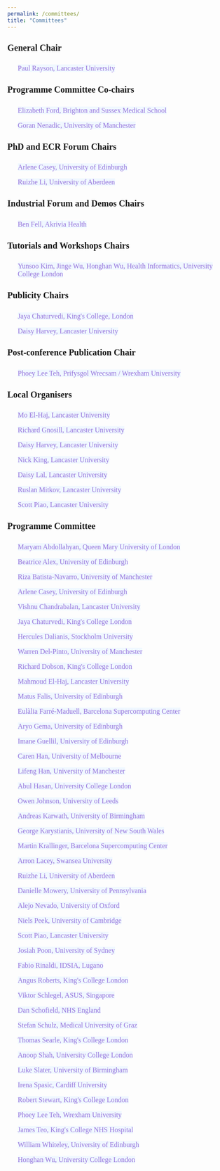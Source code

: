 ```yaml
---
permalink: /committees/
title: "Committees"
---
```


<html>
<meta name="viewport" content="width=device-width, initial-scale=1"> 
<head>
<style>
body {
    font-family: 'Akaya Telivigala';
} 
h1, h2, h3, h5, h6 {
  font-family: 'Akaya Telivigala';
}
h4 {
  font-family: 'Akaya Telivigala';
  font-size: 20px;
}
p {
font-size: 16px;
}
a:link {
  color:  black;
  background-color: transparent;
  text-decoration: none;
}
a:visited {
  color: black;
  background-color: #F0F8FF;
  text-decoration: none;
}
a:hover {
  color: #6495ED;
  background-color: #F0F8FF;
  text-decoration: underline;
}
a:active {
  color: #6495ED;
  background-color: #F8F8FF;
  text-decoration: underline;
}
</style>
</head>
    
<body>
 <h4>General Chair</h4> 
    <ul>
      <p><a href="https://www.lancaster.ac.uk/staff/rayson/" target="_blank" style=" color: #9370DB; background-color: #F0F8FF; text-decoration: none;" onmouseover="this.style.color='#6495ED'; this.style.backgroundColor='#F0F8FF' ; this.style.textDecoration='underline'" onmouseout="this.style.color='#9370DB'; this.style.backgroundColor='#F0F8FF' ; this.style.textDecoration='none'">Paul Rayson, Lancaster University</a></p>
    </ul>
    <h4>Programme Committee Co-chairs</h4>
    <ul>
      <p><a href="https://profiles.sussex.ac.uk/p170603-elizabeth-ford" target="_blank" style=" color: #9370DB; background-color: #F0F8FF; text-decoration: none;" onmouseover="this.style.color='#6495ED'; this.style.backgroundColor='#F0F8FF' ; this.style.textDecoration='underline'" onmouseout="this.style.color='#9370DB'; this.style.backgroundColor='#F0F8FF' ; this.style.textDecoration='none'">Elizabeth Ford, Brighton and Sussex Medical School</a></p>
      <p><a href="https://personalpages.manchester.ac.uk/staff/GNenadic/" target="_blank" style=" color: #9370DB; background-color: #F0F8FF; text-decoration: none;" onmouseover="this.style.color='#6495ED'; this.style.backgroundColor='#F0F8FF' ; this.style.textDecoration='underline'" onmouseout="this.style.color='#9370DB'; this.style.backgroundColor='#F0F8FF' ; this.style.textDecoration='none'">Goran Nenadic, University of Manchester</a></p>
    </ul>
    <h4>PhD and ECR Forum Chairs</h4>
    <ul>
      <p><a href="https://www.ed.ac.uk/profile/arlene-casey" target="_blank" style=" color: #9370DB; background-color: #F0F8FF; text-decoration: none;" onmouseover="this.style.color='#6495ED'; this.style.backgroundColor='#F0F8FF' ; this.style.textDecoration='underline'" onmouseout="this.style.color='#9370DB'; this.style.backgroundColor='#F0F8FF' ; this.style.textDecoration='none'">Arlene Casey, University of Edinburgh</a></p>
      <p><a href="https://www.abdn.ac.uk/people/ruizhe.li" target="_blank" style=" color: #9370DB; background-color: #F0F8FF; text-decoration: none;" onmouseover="this.style.color='#6495ED'; this.style.backgroundColor='#F0F8FF' ; this.style.textDecoration='underline'" onmouseout="this.style.color='#9370DB'; this.style.backgroundColor='#F0F8FF' ; this.style.textDecoration='none'">Ruizhe Li, University of Aberdeen</a></p>
    </ul>
    <h4>Industrial Forum and Demos Chairs</h4>
    <ul>
      <p><a href="https://uk.linkedin.com/in/ben-fell-5a980620b" target="_blank" style=" color: #9370DB; background-color: #F0F8FF; text-decoration: none;" onmouseover="this.style.color='#6495ED'; this.style.backgroundColor='#F0F8FF' ; this.style.textDecoration='underline'" onmouseout="this.style.color='#9370DB'; this.style.backgroundColor='#F0F8FF' ; this.style.textDecoration='none'">Ben Fell, Akrivia Health</a></p>
    </ul>
    <h4>Tutorials and Workshops Chairs</h4>   
    <ul>
      <p><a href="https://healtac2024.github.io/blog/Tutorial/" target="_blank" style=" color: #9370DB; background-color: #F0F8FF; text-decoration: none;" onmouseover="this.style.color='#6495ED'; this.style.backgroundColor='#F0F8FF' ; this.style.textDecoration='underline'" onmouseout="this.style.color='#9370DB'; this.style.backgroundColor='#F0F8FF' ; this.style.textDecoration='none'">Yunsoo Kim, Jinge Wu, Honghan Wu, Health Informatics, University College London</a></p>
    </ul>
    <h4>Publicity Chairs</h4>
    <ul>
      <p><a href="https://www.kcl.ac.uk/people/jaya-chaturvedi" target="_blank" style=" color: #9370DB; background-color: #F0F8FF; text-decoration: none;" onmouseover="this.style.color='#6495ED'; this.style.backgroundColor='#F0F8FF' ; this.style.textDecoration='underline'" onmouseout="this.style.color='#9370DB'; this.style.backgroundColor='#F0F8FF' ; this.style.textDecoration='none'">Jaya Chaturvedi, King's College, London</a></p>
      <p><a href="https://uk.linkedin.com/in/daisy-harvey-502bb1140" target="_blank" style=" color: #9370DB; background-color: #F0F8FF; text-decoration: none;" onmouseover="this.style.color='#6495ED'; this.style.backgroundColor='#F0F8FF' ; this.style.textDecoration='underline'" onmouseout="this.style.color='#9370DB'; this.style.backgroundColor='#F0F8FF' ; this.style.textDecoration='none'">Daisy Harvey, Lancaster University</a></p>
    </ul>
    <h4>Post-conference Publication Chair</h4>
    <ul>
      <p><a href="https://wrexham.ac.uk/staff-profiles/phoebe-teh/" target="_blank" style=" color: #9370DB; background-color: #F0F8FF; text-decoration: none;" onmouseover="this.style.color='#6495ED'; this.style.backgroundColor='#F0F8FF' ; this.style.textDecoration='underline'" onmouseout="this.style.color='#9370DB'; this.style.backgroundColor='#F0F8FF' ; this.style.textDecoration='none'">Phoey Lee Teh, Prifysgol Wrecsam / Wrexham University</a></p>
    </ul>
    <h4>Local Organisers</h4>
    <ul>
      <p><a href="https://www.lancaster.ac.uk/staff/elhaj/" target="_blank" style=" color: #9370DB; background-color: #F0F8FF; text-decoration: none;" onmouseover="this.style.color='#6495ED'; this.style.backgroundColor='#F0F8FF' ; this.style.textDecoration='underline'" onmouseout="this.style.color='#9370DB'; this.style.backgroundColor='#F0F8FF' ; this.style.textDecoration='none'">Mo El-Haj, Lancaster University</a></p>
      <p><a href="https://www.lancaster.ac.uk/research/research-enterprise-services/res-staff-directory/richard-gnosill" target="_blank" style=" color: #9370DB; background-color: #F0F8FF; text-decoration: none;" onmouseover="this.style.color='#6495ED'; this.style.backgroundColor='#F0F8FF' ; this.style.textDecoration='underline'" onmouseout="this.style.color='#9370DB'; this.style.backgroundColor='#F0F8FF' ; this.style.textDecoration='none'">Richard Gnosill, Lancaster University</a></p>
      <p><a href="https://uk.linkedin.com/in/daisy-harvey-502bb1140" target="_blank" style=" color: #9370DB; background-color: #F0F8FF; text-decoration: none;" onmouseover="this.style.color='#6495ED'; this.style.backgroundColor='#F0F8FF' ; this.style.textDecoration='underline'" onmouseout="this.style.color='#9370DB'; this.style.backgroundColor='#F0F8FF' ; this.style.textDecoration='none'">Daisy Harvey, Lancaster University</a></p>
      <p><a href="https://www.lancaster.ac.uk/research/research-enterprise-services/res-staff-directory/nick-king" target="_blank" style=" color: #9370DB; background-color: #F0F8FF; text-decoration: none;" onmouseover="this.style.color='#6495ED'; this.style.backgroundColor='#F0F8FF' ; this.style.textDecoration='underline'" onmouseout="this.style.color='#9370DB'; this.style.backgroundColor='#F0F8FF' ; this.style.textDecoration='none'">Nick King, Lancaster University</a></p>
      <p><a href="https://uk.linkedin.com/in/daisy-monika-lal-200229216" target="_blank" style=" color: #9370DB; background-color: #F0F8FF; text-decoration: none;" onmouseover="this.style.color='#6495ED'; this.style.backgroundColor='#F0F8FF' ; this.style.textDecoration='underline'" onmouseout="this.style.color='#9370DB'; this.style.backgroundColor='#F0F8FF' ; this.style.textDecoration='none'">Daisy Lal, Lancaster University</a></p>
      <p><a href="https://wp.lancs.ac.uk/mitkov/" target="_blank" style=" color: #9370DB; background-color: #F0F8FF; text-decoration: none;" onmouseover="this.style.color='#6495ED'; this.style.backgroundColor='#F0F8FF' ; this.style.textDecoration='underline'" onmouseout="this.style.color='#9370DB'; this.style.backgroundColor='#F0F8FF' ; this.style.textDecoration='none'">Ruslan Mitkov, Lancaster University</a></p>
      <p><a href="https://www.lancaster.ac.uk/scc/about-us/people/scott-piao" target="_blank" style=" color: #9370DB; background-color: #F0F8FF; text-decoration: none;" onmouseover="this.style.color='#6495ED'; this.style.backgroundColor='#F0F8FF' ; this.style.textDecoration='underline'" onmouseout="this.style.color='#9370DB'; this.style.backgroundColor='#F0F8FF' ; this.style.textDecoration='none'">Scott Piao, Lancaster University</a></p>
    </ul> 
    <h4>Programme Committee</h4>
    <ul>
      <p><a href="https://www.bartscancer.london/staff/dr-maryam-abdollahyan/" target="_blank" style=" color: #9370DB; background-color: #F0F8FF; text-decoration: none;" onmouseover="this.style.color='#6495ED'; this.style.backgroundColor='#F0F8FF' ; this.style.textDecoration='underline'" onmouseout="this.style.color='#9370DB'; this.style.backgroundColor='#F0F8FF' ; this.style.textDecoration='none'">Maryam Abdollahyan, Queen Mary University of London</a></p>
      <p><a href="https://www.ed.ac.uk/profile/dr-beatrice-alex" target="_blank" style=" color: #9370DB; background-color: #F0F8FF; text-decoration: none;" onmouseover="this.style.color='#6495ED'; this.style.backgroundColor='#F0F8FF' ; this.style.textDecoration='underline'" onmouseout="this.style.color='#9370DB'; this.style.backgroundColor='#F0F8FF' ; this.style.textDecoration='none'">Beatrice Alex, University of Edinburgh</a></p>
      <p><a href="https://personalpages.manchester.ac.uk/staff/riza.batista/" target="_blank" style=" color: #9370DB; background-color: #F0F8FF; text-decoration: none;" onmouseover="this.style.color='#6495ED'; this.style.backgroundColor='#F0F8FF' ; this.style.textDecoration='underline'" onmouseout="this.style.color='#9370DB'; this.style.backgroundColor='#F0F8FF' ; this.style.textDecoration='none'">Riza Batista-Navarro, University of Manchester</a></p> 
      <p><a href="https://www.ed.ac.uk/profile/arlene-casey" target="_blank" style=" color: #9370DB; background-color: #F0F8FF; text-decoration: none;" onmouseover="this.style.color='#6495ED'; this.style.backgroundColor='#F0F8FF' ; this.style.textDecoration='underline'" onmouseout="this.style.color='#9370DB'; this.style.backgroundColor='#F0F8FF' ; this.style.textDecoration='none'">Arlene Casey, University of Edinburgh</a></p>
      <p><a href="https://uk.linkedin.com/in/vvcb" target="_blank" style=" color: #9370DB; background-color: #F0F8FF; text-decoration: none;" onmouseover="this.style.color='#6495ED'; this.style.backgroundColor='#F0F8FF' ; this.style.textDecoration='underline'" onmouseout="this.style.color='#9370DB'; this.style.backgroundColor='#F0F8FF' ; this.style.textDecoration='none'">Vishnu Chandrabalan, Lancaster University</a></p>
      <p><a href="https://www.kcl.ac.uk/people/jaya-chaturvedi" target="_blank" style=" color: #9370DB; background-color: #F0F8FF; text-decoration: none;" onmouseover="this.style.color='#6495ED'; this.style.backgroundColor='#F0F8FF' ; this.style.textDecoration='underline'" onmouseout="this.style.color='#9370DB'; this.style.backgroundColor='#F0F8FF' ; this.style.textDecoration='none'">Jaya Chaturvedi, King's College London</a></p>
      <p><a href="https://www.su.se/english/profiles/hercules-1.182939" target="_blank" style=" color: #9370DB; background-color: #F0F8FF; text-decoration: none;" onmouseover="this.style.color='#6495ED'; this.style.backgroundColor='#F0F8FF' ; this.style.textDecoration='underline'" onmouseout="this.style.color='#9370DB'; this.style.backgroundColor='#F0F8FF' ; this.style.textDecoration='none'">Hercules Dalianis, Stockholm University</a></p>
      <p><a href="https://uk.linkedin.com/in/warren-del-pinto-186b92177" target="_blank" style=" color: #9370DB; background-color: #F0F8FF; text-decoration: none;" onmouseover="this.style.color='#6495ED'; this.style.backgroundColor='#F0F8FF' ; this.style.textDecoration='underline'" onmouseout="this.style.color='#9370DB'; this.style.backgroundColor='#F0F8FF' ; this.style.textDecoration='none'">Warren Del-Pinto, University of Manchester</a></p>
      <p><a href="https://www.kcl.ac.uk/people/richard-dobson" target="_blank" style=" color: #9370DB; background-color: #F0F8FF; text-decoration: none;" onmouseover="this.style.color='#6495ED'; this.style.backgroundColor='#F0F8FF' ; this.style.textDecoration='underline'" onmouseout="this.style.color='#9370DB'; this.style.backgroundColor='#F0F8FF' ; this.style.textDecoration='none'">Richard Dobson, King's College London</a></p>
      <p><a href="https://www.lancaster.ac.uk/staff/elhaj/" target="_blank" style=" color: #9370DB; background-color: #F0F8FF; text-decoration: none;" onmouseover="this.style.color='#6495ED'; this.style.backgroundColor='#F0F8FF' ; this.style.textDecoration='underline'" onmouseout="this.style.color='#9370DB'; this.style.backgroundColor='#F0F8FF' ; this.style.textDecoration='none'">Mahmoud El-Haj, Lancaster University</a></p>
      <p><a href="https://uk.linkedin.com/in/mat%C3%BA%C5%A1-falis-206555a6" target="_blank" style=" color: #9370DB; background-color: #F0F8FF; text-decoration: none;" onmouseover="this.style.color='#6495ED'; this.style.backgroundColor='#F0F8FF' ; this.style.textDecoration='underline'" onmouseout="this.style.color='#9370DB'; this.style.backgroundColor='#F0F8FF' ; this.style.textDecoration='none'">Matus Falis, University of Edinburgh</a></p>
      <p><a href="https://www.bsc.es/farre-maduell-eulalia" target="_blank" style=" color: #9370DB; background-color: #F0F8FF; text-decoration: none;" onmouseover="this.style.color='#6495ED'; this.style.backgroundColor='#F0F8FF' ; this.style.textDecoration='underline'" onmouseout="this.style.color='#9370DB'; this.style.backgroundColor='#F0F8FF' ; this.style.textDecoration='none'">Eulàlia Farré-Maduell, Barcelona Supercomputing Center</a></p>
      <p><a href="https://uk.linkedin.com/in/aryopg" target="_blank" style=" color: #9370DB; background-color: #F0F8FF; text-decoration: none;" onmouseover="this.style.color='#6495ED'; this.style.backgroundColor='#F0F8FF' ; this.style.textDecoration='underline'" onmouseout="this.style.color='#9370DB'; this.style.backgroundColor='#F0F8FF' ; this.style.textDecoration='none'">Aryo Gema, University of Edinburgh</a></p>
      <p><a href="https://uk.linkedin.com/in/imane-guellil-10699253" target="_blank" style=" color: #9370DB; background-color: #F0F8FF; text-decoration: none;" onmouseover="this.style.color='#6495ED'; this.style.backgroundColor='#F0F8FF' ; this.style.textDecoration='underline'" onmouseout="this.style.color='#9370DB'; this.style.backgroundColor='#F0F8FF' ; this.style.textDecoration='none'">Imane Guellil, University of Edinburgh</a></p>
      <p><a href="https://drcarenhan.github.io/" target="_blank" style=" color: #9370DB; background-color: #F0F8FF; text-decoration: none;" onmouseover="this.style.color='#6495ED'; this.style.backgroundColor='#F0F8FF' ; this.style.textDecoration='underline'" onmouseout="this.style.color='#9370DB'; this.style.backgroundColor='#F0F8FF' ; this.style.textDecoration='none'">Caren Han, University of Melbourne</a></p>
      <p><a href="https://uk.linkedin.com/in/aaronhan" target="_blank" style=" color: #9370DB; background-color: #F0F8FF; text-decoration: none;" onmouseover="this.style.color='#6495ED'; this.style.backgroundColor='#F0F8FF' ; this.style.textDecoration='underline'" onmouseout="this.style.color='#9370DB'; this.style.backgroundColor='#F0F8FF' ; this.style.textDecoration='none'">Lifeng Han, University of Manchester</a></p>
      <p><a href="https://profiles.ucl.ac.uk/92445-abul-hasan" target="_blank" style=" color: #9370DB; background-color: #F0F8FF; text-decoration: none;" onmouseover="this.style.color='#6495ED'; this.style.backgroundColor='#F0F8FF' ; this.style.textDecoration='underline'" onmouseout="this.style.color='#9370DB'; this.style.backgroundColor='#F0F8FF' ; this.style.textDecoration='none'">Abul Hasan, University College London</a></p>
      <p><a href="https://eps.leeds.ac.uk/computing/staff/259/owen-johnson" target="_blank" style=" color: #9370DB; background-color: #F0F8FF; text-decoration: none;" onmouseover="this.style.color='#6495ED'; this.style.backgroundColor='#F0F8FF' ; this.style.textDecoration='underline'" onmouseout="this.style.color='#9370DB'; this.style.backgroundColor='#F0F8FF' ; this.style.textDecoration='none'">Owen Johnson, University of Leeds</a></p>
      <p><a href="https://www.birmingham.ac.uk/staff/profiles/cancer-genomic/karwath-andreas" target="_blank" style=" color: #9370DB; background-color: #F0F8FF; text-decoration: none;" onmouseover="this.style.color='#6495ED'; this.style.backgroundColor='#F0F8FF' ; this.style.textDecoration='underline'" onmouseout="this.style.color='#9370DB'; this.style.backgroundColor='#F0F8FF' ; this.style.textDecoration='none'">Andreas Karwath, University of Birmingham</a></p>
      <p><a href="https://research.unsw.edu.au/people/dr-george-karystianis" target="_blank" style=" color: #9370DB; background-color: #F0F8FF; text-decoration: none;" onmouseover="this.style.color='#6495ED'; this.style.backgroundColor='#F0F8FF' ; this.style.textDecoration='underline'" onmouseout="this.style.color='#9370DB'; this.style.backgroundColor='#F0F8FF' ; this.style.textDecoration='none'">George Karystianis, University of New South Wales</a></p>
      <p><a href="https://www.bsc.es/krallinger-martin" target="_blank" style=" color: #9370DB; background-color: #F0F8FF; text-decoration: none;" onmouseover="this.style.color='#6495ED'; this.style.backgroundColor='#F0F8FF' ; this.style.textDecoration='underline'" onmouseout="this.style.color='#9370DB'; this.style.backgroundColor='#F0F8FF' ; this.style.textDecoration='none'">Martin Krallinger, Barcelona Supercomputing Center</a></p>
      <p><a href="https://www.swansea.ac.uk/staff/a.s.lacey/" target="_blank" style=" color: #9370DB; background-color: #F0F8FF; text-decoration: none;" onmouseover="this.style.color='#6495ED'; this.style.backgroundColor='#F0F8FF' ; this.style.textDecoration='underline'" onmouseout="this.style.color='#9370DB'; this.style.backgroundColor='#F0F8FF' ; this.style.textDecoration='none'">Arron Lacey, Swansea University</a></p>
      <p><a href="https://www.abdn.ac.uk/people/ruizhe.li" target="_blank" style=" color: #9370DB; background-color: #F0F8FF; text-decoration: none;" onmouseover="this.style.color='#6495ED'; this.style.backgroundColor='#F0F8FF' ; this.style.textDecoration='underline'" onmouseout="this.style.color='#9370DB'; this.style.backgroundColor='#F0F8FF' ; this.style.textDecoration='none'">Ruizhe Li, University of Aberdeen</a></p>
      <p><a href="https://www.dbei.med.upenn.edu/bio/danielle-mowery-phd-famia" target="_blank" style=" color: #9370DB; background-color: #F0F8FF; text-decoration: none;" onmouseover="this.style.color='#6495ED'; this.style.backgroundColor='#F0F8FF' ; this.style.textDecoration='underline'" onmouseout="this.style.color='#9370DB'; this.style.backgroundColor='#F0F8FF' ; this.style.textDecoration='none'">Danielle Mowery, University of Pennsylvania</a></p>
      <p><a href="https://www.psych.ox.ac.uk/team/alejo-nevado-holgado" target="_blank" style=" color: #9370DB; background-color: #F0F8FF; text-decoration: none;" onmouseover="this.style.color='#6495ED'; this.style.backgroundColor='#F0F8FF' ; this.style.textDecoration='underline'" onmouseout="this.style.color='#9370DB'; this.style.backgroundColor='#F0F8FF' ; this.style.textDecoration='none'">Alejo Nevado, University of Oxford</a></p>
      <p><a href="https://uk.linkedin.com/in/nielspeek" target="_blank" style=" color: #9370DB; background-color: #F0F8FF; text-decoration: none;" onmouseover="this.style.color='#6495ED'; this.style.backgroundColor='#F0F8FF' ; this.style.textDecoration='underline'" onmouseout="this.style.color='#9370DB'; this.style.backgroundColor='#F0F8FF' ; this.style.textDecoration='none'">Niels Peek, University of Cambridge</a></p>
      <p><a href="https://www.lancaster.ac.uk/scc/about-us/people/scott-piao" target="_blank" style=" color: #9370DB; background-color: #F0F8FF; text-decoration: none;" onmouseover="this.style.color='#6495ED'; this.style.backgroundColor='#F0F8FF' ; this.style.textDecoration='underline'" onmouseout="this.style.color='#9370DB'; this.style.backgroundColor='#F0F8FF' ; this.style.textDecoration='none'">Scott Piao, Lancaster University</a></p>
      <p><a href="https://au.linkedin.com/in/josiah-poon-43931782" target="_blank" style=" color: #9370DB; background-color: #F0F8FF; text-decoration: none;" onmouseover="this.style.color='#6495ED'; this.style.backgroundColor='#F0F8FF' ; this.style.textDecoration='underline'" onmouseout="this.style.color='#9370DB'; this.style.backgroundColor='#F0F8FF' ; this.style.textDecoration='none'">Josiah Poon, University of Sydney</a></p>
      <p><a href="https://nlplab.fbk.eu/people/fabio-rinaldi" target="_blank" style=" color: #9370DB; background-color: #F0F8FF; text-decoration: none;" onmouseover="this.style.color='#6495ED'; this.style.backgroundColor='#F0F8FF' ; this.style.textDecoration='underline'" onmouseout="this.style.color='#9370DB'; this.style.backgroundColor='#F0F8FF' ; this.style.textDecoration='none'">Fabio Rinaldi, IDSIA, Lugano</a></p>
      <p><a href="https://www.kcl.ac.uk/people/angus-roberts" target="_blank" style=" color: #9370DB; background-color: #F0F8FF; text-decoration: none;" onmouseover="this.style.color='#6495ED'; this.style.backgroundColor='#F0F8FF' ; this.style.textDecoration='underline'" onmouseout="this.style.color='#9370DB'; this.style.backgroundColor='#F0F8FF' ; this.style.textDecoration='none'">Angus Roberts, King's College London</a></p>
      <p><a href="https://sg.linkedin.com/in/viktor-schlegel-585a59172" target="_blank" style=" color: #9370DB; background-color: #F0F8FF; text-decoration: none;" onmouseover="this.style.color='#6495ED'; this.style.backgroundColor='#F0F8FF' ; this.style.textDecoration='underline'" onmouseout="this.style.color='#9370DB'; this.style.backgroundColor='#F0F8FF' ; this.style.textDecoration='none'">Viktor Schlegel, ASUS, Singapore</a></p>
      <p><a href="https://uk.linkedin.com/in/dan-schofield-96439a99" target="_blank" style=" color: #9370DB; background-color: #F0F8FF; text-decoration: none;" onmouseover="this.style.color='#6495ED'; this.style.backgroundColor='#F0F8FF' ; this.style.textDecoration='underline'" onmouseout="this.style.color='#9370DB'; this.style.backgroundColor='#F0F8FF' ; this.style.textDecoration='none'">Dan Schofield, NHS England</a></p>
      <p><a href="https://user.medunigraz.at/stefan.schulz/" target="_blank" style=" color: #9370DB; background-color: #F0F8FF; text-decoration: none;" onmouseover="this.style.color='#6495ED'; this.style.backgroundColor='#F0F8FF' ; this.style.textDecoration='underline'" onmouseout="this.style.color='#9370DB'; this.style.backgroundColor='#F0F8FF' ; this.style.textDecoration='none'">Stefan Schulz, Medical University of Graz</a></p>
      <p><a href="https://phidatalab.org/team/thomas-searle/" target="_blank" style=" color: #9370DB; background-color: #F0F8FF; text-decoration: none;" onmouseover="this.style.color='#6495ED'; this.style.backgroundColor='#F0F8FF' ; this.style.textDecoration='underline'" onmouseout="this.style.color='#9370DB'; this.style.backgroundColor='#F0F8FF' ; this.style.textDecoration='none'">Thomas Searle, King's College London</a></p>
      <p><a href="https://www.ucl.ac.uk/health-informatics/people/anoop-shah" target="_blank" style=" color: #9370DB; background-color: #F0F8FF; text-decoration: none;" onmouseover="this.style.color='#6495ED'; this.style.backgroundColor='#F0F8FF' ; this.style.textDecoration='underline'" onmouseout="this.style.color='#9370DB'; this.style.backgroundColor='#F0F8FF' ; this.style.textDecoration='none'">Anoop Shah, University College London</a></p>
      <p><a href="https://loop.frontiersin.org/people/933419/overview?snsrc" target="_blank" style=" color: #9370DB; background-color: #F0F8FF; text-decoration: none;" onmouseover="this.style.color='#6495ED'; this.style.backgroundColor='#F0F8FF' ; this.style.textDecoration='underline'" onmouseout="this.style.color='#9370DB'; this.style.backgroundColor='#F0F8FF' ; this.style.textDecoration='none'">Luke Slater, University of Birmingham</a></p>
      <p><a href="https://profiles.cardiff.ac.uk/staff/spasici" target="_blank" style=" color: #9370DB; background-color: #F0F8FF; text-decoration: none;" onmouseover="this.style.color='#6495ED'; this.style.backgroundColor='#F0F8FF' ; this.style.textDecoration='underline'" onmouseout="this.style.color='#9370DB'; this.style.backgroundColor='#F0F8FF' ; this.style.textDecoration='none'">Irena Spasic, Cardiff University</a></p>
      <p><a href="https://www.kcl.ac.uk/people/professor-robert-stewart" target="_blank" style=" color: #9370DB; background-color: #F0F8FF; text-decoration: none;" onmouseover="this.style.color='#6495ED'; this.style.backgroundColor='#F0F8FF' ; this.style.textDecoration='underline'" onmouseout="this.style.color='#9370DB'; this.style.backgroundColor='#F0F8FF' ; this.style.textDecoration='none'">Robert Stewart, King's College London</a></p>
      <p><a href="https://wrexham.ac.uk/staff-profiles/phoebe-teh/" target="_blank" style=" color: #9370DB; background-color: #F0F8FF; text-decoration: none;" onmouseover="this.style.color='#6495ED'; this.style.backgroundColor='#F0F8FF' ; this.style.textDecoration='underline'" onmouseout="this.style.color='#9370DB'; this.style.backgroundColor='#F0F8FF' ; this.style.textDecoration='none'">Phoey Lee Teh, Wrexham University</a></p>
      <p><a href="https://www.kch.nhs.uk/services/consultants-a-to-z/prof-james-teo/" target="_blank" style=" color: #9370DB; background-color: #F0F8FF; text-decoration: none;" onmouseover="this.style.color='#6495ED'; this.style.backgroundColor='#F0F8FF' ; this.style.textDecoration='underline'" onmouseout="this.style.color='#9370DB'; this.style.backgroundColor='#F0F8FF' ; this.style.textDecoration='none'">James Teo, King's College NHS Hospital</a></p>
      <p><a href="https://www.ed.ac.uk/profile/dr-william-whiteley" target="_blank" style=" color: #9370DB; background-color: #F0F8FF; text-decoration: none;" onmouseover="this.style.color='#6495ED'; this.style.backgroundColor='#F0F8FF' ; this.style.textDecoration='underline'" onmouseout="this.style.color='#9370DB'; this.style.backgroundColor='#F0F8FF' ; this.style.textDecoration='none'">William Whiteley, University of Edinburgh</a></p>
      <p><a href="https://profiles.ucl.ac.uk/78197-honghan-wu" target="_blank" style=" color: #9370DB; background-color: #F0F8FF; text-decoration: none;" onmouseover="this.style.color='#6495ED'; this.style.backgroundColor='#F0F8FF' ; this.style.textDecoration='underline'" onmouseout="this.style.color='#9370DB'; this.style.backgroundColor='#F0F8FF' ; this.style.textDecoration='none'">Honghan Wu, University College London</a></p>
    </ul>
</body>
</html>



